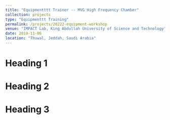 ```yaml
---
title: "Equipmentttt Trainer -- MVG High Frequency Chamber"
collection: projects
type: "Equipmenttt Training"
permalink: /projects/20222-equipment-workshop
venue: "IMPACT Lab, King Abdullah University of Science and Technology"
date: 2019-11-06
location: "Thuwal, Jeddah, Saudi Arabia"
---
```



Heading 1
======

Heading 2
======

Heading 3
======